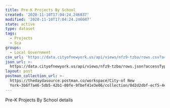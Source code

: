 ```yaml
---
title: Pre-K Projects By School
created: '2020-11-10T17:04:24.246037'
modified: '2020-11-10T17:04:24.246047'
state: active
type: dataset
tags:
  - Projects
  - Sca
groups:
  - Local Government
csv_url: 'https://data.cityofnewyork.us/api/views/nfz9-tzba/rows.csv?accessType=DOWNLOAD'
json_url: >-
  https://data.cityofnewyork.us/api/views/nfz9-tzba/rows.json?accessType=DOWNLOAD
layout: post
postman_collection_url: >-
  https://thedaydasource.postman.co/workspace/City-of New
  York~3b6f7a46-5db5-42b1-80fe-9fbef41e3e06/collection/0d2d2dbf-ecf5-4e6a-85df-bea05ee8e7b1
---
```

Pre-K Projects By School  details
